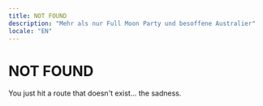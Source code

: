 ```yaml
---
title: NOT FOUND
description: "Mehr als nur Full Moon Party und besoffene Australier"
locale: "EN"
---
```



# NOT FOUND

You just hit a route that doesn't exist... the sadness.

